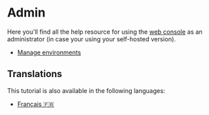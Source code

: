 # Admin

Here you'll find all the help resource for using the [web console](https://cloud.comwork.io) as an administrator (in case your using your self-hosted version).

* [Manage environments](./environments.md)

## Translations

This tutorial is also available in the following languages:
* [Français 🇫🇷](../../translations/fr/console/admin/README.md)
